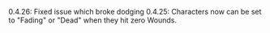 0.4.26: Fixed issue which broke dodging
0.4.25: Characters now can be set to "Fading" or "Dead" when they hit zero Wounds.
